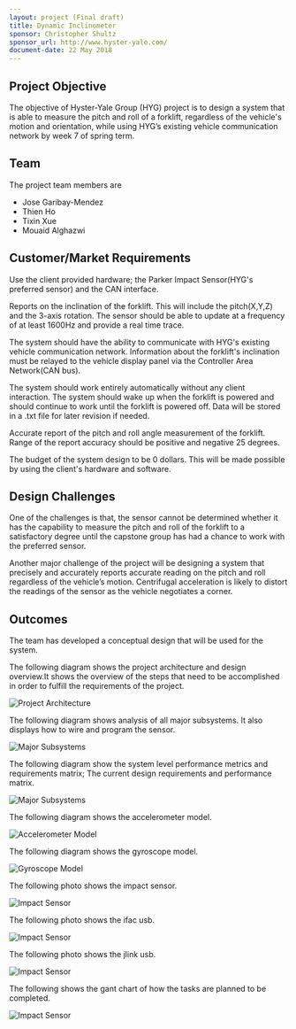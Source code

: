 ```yaml
---
layout: project (Final draft)
title: Dynamic Inclinometer
sponsor: Christopher Shultz
sponsor_url: http://www.hyster-yale.com/
document-date: 22 May 2018
---
```


## Project Objective

The objective of Hyster-Yale Group (HYG) project is to design a system that is able to measure the pitch and roll of a forklift, regardless of the vehicle's motion and orientation, while using HYG’s existing vehicle communication network by week 7 of spring term.

## Team

The project team members are

* Jose Garibay-Mendez
* Thien Ho
* Tixin Xue
* Mouaid Alghazwi

## Customer/Market Requirements

Use the client provided hardware; the Parker Impact Sensor(HYG's preferred sensor) and the CAN interface.

Reports on the inclination of the forklift. This will include the pitch(X,Y,Z) and the 3-axis rotation. The sensor should be able to update at a frequency of at least 1600Hz and provide a real time trace.

The system should have the ability to communicate with HYG's existing vehicle communication network. Information about the forklift's inclination must be relayed to the vehicle display panel via the Controller Area Network(CAN bus).

The system should work entirely automatically without any client interaction. The system should wake up when the forklift is powered and should continue to work until the forklift is powered off. Data will be stored in a .txt file for later revision if needed.

Accurate report of the pitch and roll angle measurement of the forklift. Range of the report accuracy should be positive and negative 25 degrees.

The budget of the system design to be 0 dollars. This will be made possible by using the client's hardware and software.

## Design Challenges

One of the challenges is that, the sensor cannot be determined whether it has the capability to measure the pitch and roll of the forklift to a satisfactory degree until the capstone group has had a chance to work with the preferred sensor.

Another major challenge of the project will be designing a system that precisely and accurately reports accurate reading on the pitch and roll regardless of the vehicle’s motion. Centrifugal acceleration is likely to distort the readings of the sensor as the vehicle negotiates a corner.

## Outcomes

The team has developed a conceptual design that will be used for the system.

The following diagram shows the project architecture and design overview.It shows the overview of the steps that need to be accomplished in order to fulfill the requirements of the project.

![Project Architecture](https://github.com/alghazwi/Dynamic-inclinometer/blob/master/Dynamic/images/project_overview.png)

The following diagram shows analysis of all major subsystems. It also displays how to wire and program the sensor.

![Major Subsystems](https://github.com/alghazwi/Dynamic-inclinometer/blob/master/Dynamic/images/analysis_subsystems.png)

The following diagram show the system level performance metrics and requirements matrix; The current design requirements and performance matrix.

![Major Subsystems](https://github.com/alghazwi/Final-draft/blob/master/images/System%20level%20performance%20metrics%20and%20requirements%20matrix.png?raw=true)

The following diagram shows the accelerometer model.

![Accelerometer Model](https://github.com/alghazwi/Dynamic-inclinometer/blob/master/Dynamic/images/accelerometer_model.png)

The following diagram shows the gyroscope model.

![Gyroscope Model](https://github.com/alghazwi/Dynamic-inclinometer/blob/master/Dynamic/images/gyroscope_model.png)

The following photo shows the impact sensor.

![Impact Sensor](https://github.com/alghazwi/Dynamic-inclinometer/blob/master/Dynamic/images/impact_sensor.png)

The following photo shows the ifac usb.

![Impact Sensor](https://github.com/alghazwi/Dynamic-inclinometer/blob/master/Dynamic/images/ifak_usb.png)

The following photo shows the jlink usb.

![Impact Sensor](https://github.com/alghazwi/Dynamic-inclinometer/blob/master/Dynamic/images/jlink_usb.png)

The following shows the gant chart of how the tasks are planned to be completed.

![Impact Sensor](https://github.com/alghazwi/Final-draft/blob/d9f077a85337609a972ed507df7d9adbf71ab605/images/Gant%20chart.png)
